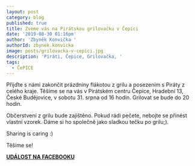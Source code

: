 ```yaml
---
layout: post
category: blog
published: true
title: Zveme vás na Pirátskou grilovačku v Čepici
date: '2019-08-30 01:16pm'
author: 'Zbyněk Konvička '
authorId: zbynek.konvicka
image: posts/grilovacka-v-cepici.jpg
description: 'Piráti, Čepice, Grilovačka, '
tags:
  - ČePICE
---
```

Přijďte s námi zakončit prázdniny flákotou z grilu a posezením s Piráty z celého kraje. Těšíme se na vás v Pirátském centru Čepice, Hradební 13, České Budějovice, v sobotu 31. srpna od 16 hodin.  Grilovat se bude do 20 hodin.

Občerstvení z grilu bude zajištěno. Pokud rádi pečete, nebojte se přinést vlastní vzorek. Dáme si ho společně jako sladkou tečku po grilu;). 

Sharing is caring :)

Těšíme se!

[**UDÁLOST NA FACEBOOKU**](https://www.facebook.com/events/681788458971407/)
